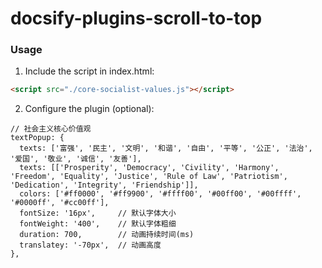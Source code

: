 # docsify-plugins-scroll-to-top

### Usage
1. Include the script in index.html:
  ``` html
  <script src="./core-socialist-values.js"></script>
  ```
2. Configure the plugin (optional):
  ```
  // 社会主义核心价值观
  textPopup: {
    texts: ['富强', '民主', '文明', '和谐', '自由', '平等', '公正', '法治', '爱国', '敬业', '诚信', '友善'],
    texts: [['Prosperity', 'Democracy', 'Civility', 'Harmony', 'Freedom', 'Equality', 'Justice', 'Rule of Law', 'Patriotism', 'Dedication', 'Integrity', 'Friendship']],
    colors: ['#ff0000', '#ff9900', '#ffff00', '#00ff00', '#00ffff', '#0000ff', '#cc00ff'],
    fontSize: '16px',     // 默认字体大小
    fontWeight: '400',    // 默认字体粗细
    duration: 700,        // 动画持续时间(ms)
    translatey: '-70px',  // 动画高度
  },
  ```
